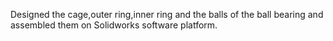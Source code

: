 Designed the cage,outer ring,inner ring and the balls of the ball bearing and assembled them on Solidworks software platform.
